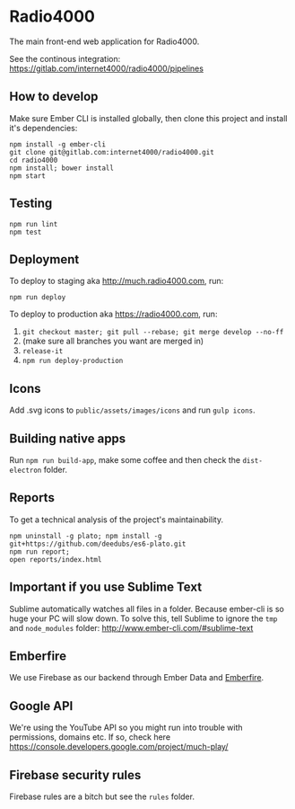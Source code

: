 # Radio4000

The main front-end web application for Radio4000.

See the continous integration: https://gitlab.com/internet4000/radio4000/pipelines

## How to develop

Make sure Ember CLI is installed globally, then clone this project and install it's dependencies:

```
npm install -g ember-cli
git clone git@gitlab.com:internet4000/radio4000.git
cd radio4000
npm install; bower install
npm start
```

## Testing

```
npm run lint
npm test
```

## Deployment

To deploy to staging aka http://much.radio4000.com, run:

`npm run deploy`

To deploy to production aka https://radio4000.com, run:

1. `git checkout master; git pull --rebase; git merge develop --no-ff`
2. (make sure all branches you want are merged in)
3. `release-it`
4. `npm run deploy-production`

## Icons

Add .svg icons to `public/assets/images/icons` and run `gulp icons`.

## Building native apps

Run `npm run build-app`, make some coffee and then check the `dist-electron` folder.

## Reports

To get a technical analysis of the project's maintainability.

```
npm uninstall -g plato; npm install -g git+https://github.com/deedubs/es6-plato.git
npm run report;
open reports/index.html
```

## Important if you use Sublime Text

Sublime automatically watches all files in a folder. Because ember-cli is so huge your PC will slow down. To solve this, tell Sublime to ignore the `tmp` and `node_modules` folder: http://www.ember-cli.com/#sublime-text

## Emberfire

We use Firebase as our backend through Ember Data and [Emberfire](https://github.com/firebase/emberfire).

## Google API

We're using the YouTube API so you might run into trouble with permissions, domains etc. If so, check here https://console.developers.google.com/project/much-play/

## Firebase security rules

Firebase rules are a bitch but see the `rules` folder.
